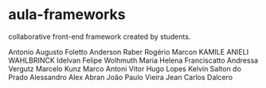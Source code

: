 ﻿aula-frameworks
===============


collaborative front-end framework created by students.

Antonio Augusto Foletto
Anderson Raber
Rogério Marcon
KAMILE ANIELI WAHLBRINCK
Idelvan Felipe Wolhmuth
Maria Helena Franciscatto
Andressa Vergutz
Marcelo Kunz
Marco Antoni
Vitor Hugo Lopes 
Kelvin Salton do Prado
Alessandro Alex Abran
João Paulo Vieira
Jean Carlos Dalcero
